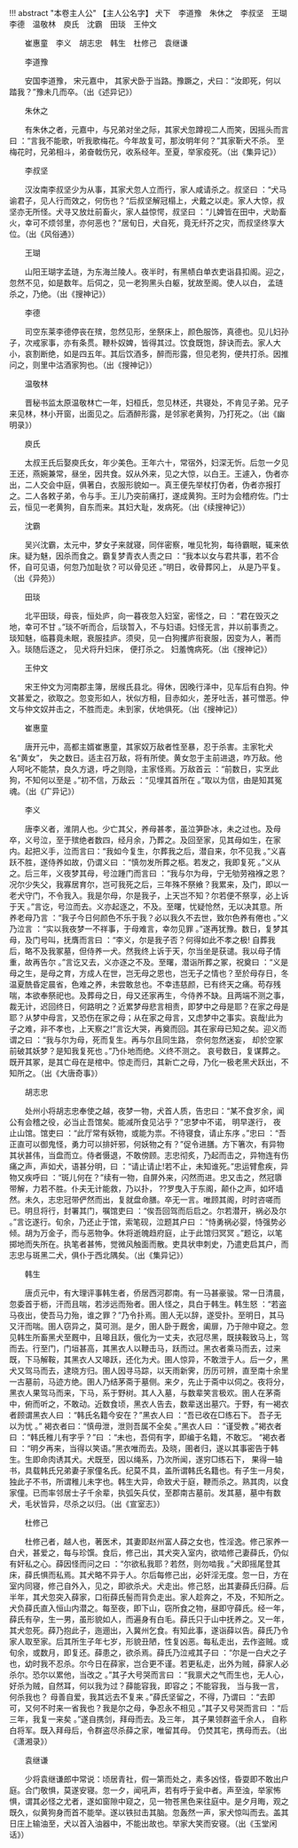 !!! abstract "本卷主人公"
    【主人公名字】
犬下　李道豫　朱休之　李叔坚　王瑚　李德　温敬林　庾氏　沈霸　田琰　王仲文

 
　　崔惠童　李义　胡志忠　韩生　杜修己　袁继谦

 
　　李道豫

 
　　安国李道豫， 宋元嘉中， 其家犬卧于当路。豫蹶之，犬曰：“汝即死，何以踏我？”豫未几而卒。（出《述异记》）

 
　　朱休之

 
　　有朱休之者，元嘉中，与兄弟对坐之际，其家犬忽蹲视二人而笑，因摇头而言曰 ：“言我不能歌，听我歌梅花。今年故复可，那汝明年何？”其家靳犬不杀。 至梅花时，兄弟相斗，弟奋戟伤兄，收系经年。至夏，举家疫死。（出《集异记》）

 
　　李叔坚

 
　　汉汝南李叔坚少为从事，其家犬忽人立而行，家人咸请杀之。叔坚曰 ：“犬马谕君子，见人行而效之，何伤也？“后叔坚解冠榻上，犬戴之以走。家人大惊，叔坚亦无所怪。犬寻又放灶前畜火，家人益惊愕，叔坚曰 ：“儿婢皆在田中，犬助畜火，幸可不烦邻里，亦何恶也？”居旬日，犬自死，竟无纤芥之灾，而叔坚终享大位。（出《风俗通》）

 
　　王瑚

 
　　山阳王瑚字孟琏，为东海兰陵人。夜半时，有黑帻白单衣吏诣县扣阁。迎之，忽然不见，如是数年。后伺之，见一老狗黑头白躯，犹故至阁。使人以白， 孟琏杀之，乃绝。（出《搜神记》）

 
　　李德

 
　　司空东莱李德停丧在殡，忽然见形，坐祭床上，颜色服饰，真德也。见儿妇孙子，次戒家事，亦有条贯。鞭朴奴婢，皆得其过。饮食既饱，辞诀而去。家人大小，哀割断绝，如是四五年。其后饮酒多，醉而形露，但见老狗，便共打杀。因推问之，则里中沽酒家狗也。（出《搜神记》）

 
　　温敬林

 
　　晋秘书监太原温敬林亡一年，妇桓氏，忽见林还，共寝处，不肯见子弟。兄子来见林，林小开窗，出面见之。后酒醉形露，是邻家老黄狗，乃打死之。（出《幽明录》）

 
　　庾氏

 
　　太叔王氏后娶庾氏女，年少美色。王年六十，常宿外，妇深无忻。后忽一夕见王还，燕婉兼常，昼坐，因共食。奴从外来，见之大惊，以白王。王遽入，伪者亦出，二人交会中庭，俱著白，衣服形貌如一。真王便先举杖打伪者，伪者亦报打之。二人各敕子弟，令与手。王儿乃突前痛打，遂成黄狗。王时为会稽府佐。门士云，恒见一老黄狗，自东而来。其妇大耻，发病死。（出《续搜神记》）

 
　　沈霸

 
　　吴兴沈霸，太元中，梦女子来就寝，同伴密察，唯见牝狗，每待霸眠，辄来依床。疑为魅，因杀而食之。霸复梦青衣人责之曰 ：“我本以女与君共事，若不合怀，自可见语，何忽乃加耻欤？可以骨见还 。”明日，收骨葬冈上， 从是乃平复。（出《异苑》）

 
　　田琰

 
　　北平田琰，母丧，恒处庐，向一暮夜忽入妇室，密怪之，曰 ：“君在毁灭之地，幸可不甘 。”琰不听而合，后琰暂入，不与妇语。妇怪无言，并以前事责之。琰知魅，临暮竟未眠，衰服挂庐。须臾，见一白狗攫庐衔衰服，因变为人，著而入。琰随后逐之， 见犬将升妇床， 便打杀之。 妇羞愧病死。（出《搜神记》）

 
　　王仲文

 
　　宋王仲文为河南郡主簿，居缑氏县北。得休，因晚行泽中，见车后有白狗。仲文甚爱之，欲取之。忽变形如人，状似方相，目赤如火，差牙吐舌，甚可憎恶。仲文与仲文奴并击之，不胜而走。未到家，伏地俱死。（出《搜神记》）

 
　　崔惠童

 
　　唐开元中，高都主婿崔惠童，其家奴万敌者性至暴，忍于杀害。主家牝犬名“黄女”， 失之数日。适主召万敌，将有所使。黄女忽于主前进退，咋万敌。他人呵叱不能禁，良久方退，呼之则隐，主家怪焉。万敌首云 ：“前数日，实烹此狗，不知何以至是 。”初不信，万敌云 ：“见埋其首所在 。”取以为信，由是知其冤魂。（出《广异记》）

 
　　李义

 
　　唐李义者，淮阴人也。少亡其父，养母甚孝，虽泣笋卧冰，未之过也。及母卒，义号泣，至于殡绝者数四，经月余，乃葬之。及回至家，见其母如生，在家内。起把义手，泣而言曰：“我如今复生，尔葬我之后，潜自来，尔不见我 。”义喜跃不胜，遂侍养如故，仍谓义曰 ：“慎勿发所葬之柩。若发之，我即复死 。”义从之。后三年，义夜梦其母，号泣踵门而言曰 ：“我与尔为母，宁无劬劳襁褓之恩？况尔少失父，我寡居育尔，岂可我死之后，三年殊不祭飨？我累来，及门，即以一老犬守门，不令我入。我是尔母，尔是我子，上天岂不知？尔若便不祭享，必上诉于天 。”言讫，号泣而去。义亦起逐之，不及。至曙，忧疑怆然，无以决其意。所养老母乃言 ：“我子今日何颜色不乐于我？必以我久不去世，致尔色养有倦也 。”义乃泣言 ：“实以我夜梦一不祥事，于母难言，幸勿见罪 。”遂再犹豫。数日，复梦其母，及门号叫，抚膺而言曰 ：“李义，尔是我子否？何得如此不孝之极! 自葬我后，略不及我冢墓，但侍养一犬。然我终上诉于天，尔当坐是获谴。我以母子情重，故再告尔 。”言讫又去，义亦逐之不及。至曙，潜诣所葬之冢，祝奠曰 ：“义是母之生，是母之育，方成人在世，岂无母之恩也，岂无子之情也？至於母存日，冬温夏酰昏定晨省，色难之养，未尝敢怠也。不幸违慈颜，已有终天之痛。苟存残喘，本欲奉祭祀也。及葬母之日，母又还家再生，今侍养不缺。且两端不测之事，裁无计，迟回终日，何路明之？近累梦母悲言相责，即梦中之母是耶？在家之母是耶？从梦中母言，又恐伤在家之母；从在家之母言，又虑梦中之事实。哀哉!此为子之难，非不孝也，上天察之!”言讫大哭，再奠而回。其在家母已知之矣。迎义而谓之曰 ：“我与尔为母，死而复生。再与尔且同生路， 奈何忽然迷妄， 却於空冢前破其妖梦？是知我复死也 。”乃仆地而绝。义终不测之。 哀号数日，复谋葬之。既开其冢，是其亡母在是棺中。惊走而归，其新亡之母，乃化一极老黑犬跃出，不知所之。（出《大唐奇事》）

 
　　胡志忠

 
　　处州小将胡志忠奉使之越，夜梦一物，犬首人质，告忠曰：“某不食岁余，闻公有会稽之役，必当止吾馆矣。能减所食见沾乎？”忠梦中不诺， 明早遂行， 夜止山馆。馆吏曰 ：“此厅常有妖物，或能为祟。不待寝食，请止东序 。”忠曰 ：“吾正直可以御鬼怪，勇力可以排奸邪，何妖物之有？”促令进膳。方下箸次，有异物其状甚伟，当盘而立。侍者慑退，不敢傍顾。志忠彻炙，乃起而击之，异物连有伤痛之声，声如犬，语甚分明，曰 ：“请止请止!若不止，未知谁死。”忠运臂愈疾，异物又疾呼曰 ：“斑儿何在？”续有一物，自屏外来，闪然而进。忠又击之，然冠隳带解，力若不胜。仆夫无计能救，乃以扑， ??罗曳入于东阁，颠仆之声，如坏墙然。未久，志忠冠带俨然而出，复就盘命膳。卒无一言。唯顾其阁，时时咨嗟而已。明旦将行，封署其门，嘱馆吏曰 ：“俟吾回驾而后启之。尔若潜开，祸必及尔 。”言讫遂行。旬余，乃还止于馆，索笔砚，泣题其户曰 ：“恃勇祸必婴，恃强势必倾。胡为万金子，而与恶物争。休将逝魄趋府庭，止于此馆归冥冥 。”题讫，以笔掷地而失所在。执笔者甚怖，觉微风触面而散。吏具状申刺史，乃遣吏启其户，而志忠与斑黑二犬，俱仆于西北隅矣。（出《集异记》）

 
　　韩生

 
　　唐贞元中，有大理评事韩生者，侨居西河郡南。有一马甚豪骏。常一日清晨，忽委首于枥，汗而且喘，若涉远而殆者。圉人怪之，具白于韩生。韩生怒 ：“若盗马夜出，使吾马力殆，谁之罪？”乃令扑焉。圉人无以辞，遂受扑。至明日，其马又汗而喘。圉人窃异之，莫可测。是夕，圉人卧于厩舍，阖扉，乃于隙中窥之。忽见韩生所畜黑犬至厩中，且嗥且跃，俄化为一丈夫，衣冠尽黑，既挟鞍致马上，驾而去。行至门，门垣甚高，其黑衣人以鞭击马，跃而过。黑衣者乘马而去，过来既，下马解鞍，其黑衣人又嗥跃，还化为犬。圉人惊异，不敢泄于人。后一夕，黑犬又驾马而去，逮晓方归。圉人因寻马踪，以天雨新霁，历历可辨，直至南十余里一古墓前，马迹方绝。圉人乃结茅斋于墓侧。来夕，先止于斋中以伺之。夜将分，黑衣人果驾马而来，下马，系于野树。其人入墓，与数辈笑言极欢。圉人在茅斋中，俯而听之，不敢动。近数食顷，黑衣人告去，数辈送出墓穴。于野，有一褐衣者顾谓黑衣人曰 ：“韩氏名籍今安在？”黑衣人曰 ：“吾已收在□练石下。 吾子无以为忧 。” 褐衣者曰：“慎毋泄，泄则吾属不全矣 。”黑衣人曰 ：“谨受教 。”褐衣者曰 ：“韩氏稚儿有字乎？”曰 ：“未也，吾伺有字，即编于名籍，不敢忘。 “褐衣者曰 ：“明夕再来，当得以笑语。”黑衣唯而去。及晓，圉者归，遂以其事密告于韩生。生即命肉诱其犬。犬既至，因以绳系，乃次所闻，遂穷□练石下， 果得一轴书，具载韩氏兄弟妻子家僮名氏。纪莫不具，盖所谓韩氏名籍也。有子生一月矣，独此子不书，所谓稚儿未字也。韩生大异，命致犬于庭，鞭而杀之。熟其肉，以食家僮。已而率邻居士子千余辈，执弧矢兵仗，至郡南古墓前。发其墓，墓中有数犬，毛状皆异，尽杀之以归。（出《宣室志》）

 
　　杜修己

 
　　杜修己者，越人也，著医术，其妻即赵州富人薛之女也，性淫逸。修己家养一白犬，甚爱之，每与珍馔。食后，修己出，其犬突入室内，欲啮修己妻薛氏，仍似有奸私之心。薛因怪而问之曰 ：“尔欲私我耶？若然，则勿啮我 。”犬即摇尾登其床，薛氏惧而私焉。其犬略不异于人。尔后每修己出，必奸淫无度。忽一日，方在室内同寝，修己自外入，见之，即欲杀犬。犬走出。修己怒，出其妻薛氏归薛。后半年，其犬忽突入薛家，口衔薛氏髻而背负走出。家人趁奔之，不及，不知所之。犬负薛氏直入恒山内潜之。每至夜，即下山，窃所食之物，昼即守薛氏。经一年，薛氏有孕，生一男，虽形貌如人，而遍身有白毛。薛氏只于山中抚养之。又一年，其犬忽死。薛乃抱此子，迤逦出，入冀州乞食。有知此事，遂诣薛以告。薛氏乃令家人取至家。后其所生子年七岁，形貌丑陋，性复凶恶。每私走出，去作盗贼。或旬余，或数月，即复还。薛患之，欲杀焉。薛氏乃泣戒其子曰 ：“尔是一白犬之子也，幼时我不忍杀。尔今日在薛家，岂合更不谨。若更私走，出外为贼，薛家人必杀尔。恐尔以累他，当改之 。”其子大号哭而言曰 ：“我禀犬之气而生也，无人心，好杀为贼，自然耳，何以我为过？薛能容我，即容之；不能容我， 当与我一言，何杀我也？ 母善自爱，我其远去不复来 。”薛氏坚留之，不得，乃谓曰 ：“去即可，又何不时来一省我也？我是尔之母，争忍永不相见 。”其子又号哭而言曰 ：“后三年，我复一来矣 。”遂自携剑，拜母而去。及三年， 其子果领群盗千余人， 自称白将军。既入拜母后，令群盗尽杀薛之家，唯留其母。 仍焚其宅，携母而去。（出《潇湘录》）

 
　　袁继谦

 
　　少将袁继谦郎中常说：顷居青社，假一第而处之，素多凶怪，昏耍即不敢出户庭。合门敬惧，莫遂安寝。忽一夕，闻吼声，若有呼于瓮中者。声至浊，举家怖惧，谓其必怪之尤者，遂如窗隙中窥之，见一物苍黑色来往庭中。是夕月晦，观之既久，似黄狗身而首不能举。遂以铁挝击其脑。忽轰然一声，家犬惊叫而去。盖其日庄上输油至，犬以首入油器中，不能出故也。举家大笑而安寝。（出《玉堂闲话》）
